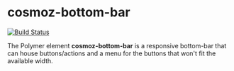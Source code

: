 cosmoz-bottom-bar
==================

[![Build Status](https://travis-ci.org/Neovici/cosmoz-bottom-bar.svg?branch=master)](https://travis-ci.org/Neovici/cosmoz-bottom-bar)

The Polymer element **cosmoz-bottom-bar** is a responsive bottom-bar that can house buttons/actions and a menu for the buttons that won't fit the available width.